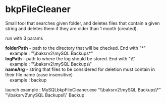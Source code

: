 # bkpFileCleaner
Small tool that searches given folder, and deletes files that contain a given string and deletes them if they are older than 1 month (created).

run with 3 params

<b>folderPath</b> - path to the directory that will be checked. End with "\*"  
&emsp;example : "\\\\baksrv2\mySQL Backups\*"  
<b>logPath</b> - path to where the log should be stored. End with "\\\\"  
&emsp;example : "\\\\baksrv2\mySQL Backups\\"  
<b>nameArg</b> - string that files to be considered for deletion must contain in their file name (case insensitive)  
&emsp;example : backup  
    
launch example : MySQLbkpFileCleaner.exe "\\\\baksrv2\mySQL Backups\\*" "\\\\baksrv2\mySQL Backups\\\\" Backup  
